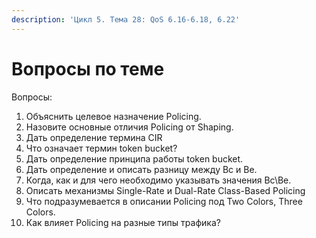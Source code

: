 ```yaml
---
description: 'Цикл 5. Тема 28: QoS 6.16-6.18, 6.22'
---
```


# Вопросы по теме

Вопросы:  
1. Объяснить целевое назначение Policing.  
2. Назовите основные отличия Policing от Shaping.  
3. Дать определение термина CIR  
4. Что означает термин token bucket?  
5. Дать определение принципа работы token bucket.  
6. Дать определение и описать разницу между Bс и Be.  
7. Когда, как и для чего необходимо указывать значения Bc\Be.  
8. Описать механизмы Single-Rate и Dual-Rate Class-Based Policing  
9. Что подразумевается в описании Policing под Two Colors, Three Colors.  
10. Как влияет Policing на разные типы трафика?  


